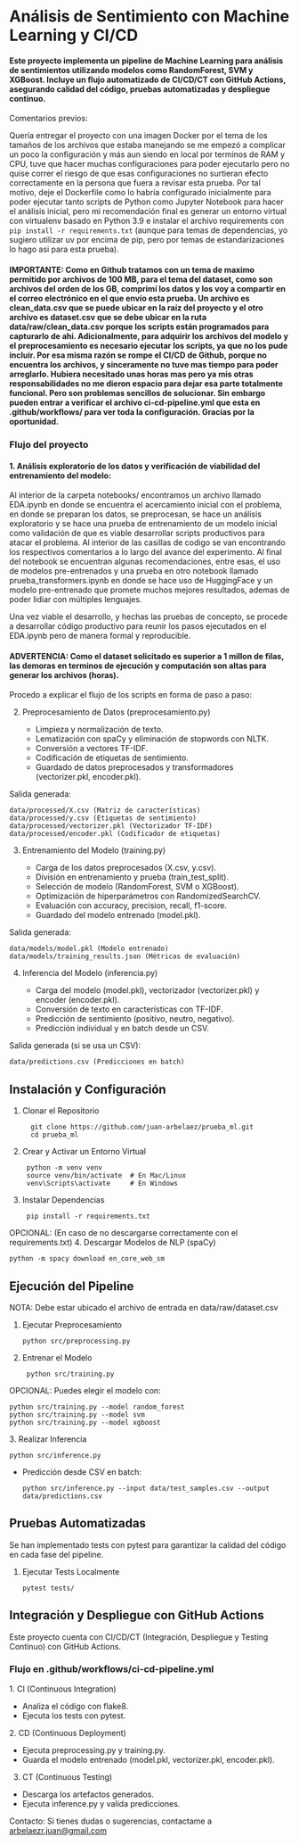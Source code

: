 # Análisis de Sentimiento con Machine Learning y CI/CD

#### Este proyecto implementa un pipeline de Machine Learning para análisis de sentimientos utilizando modelos como RandomForest, SVM y XGBoost. Incluye un flujo automatizado de CI/CD/CT con GitHub Actions, asegurando calidad del código, pruebas automatizadas y despliegue continuo.

Comentarios previos:

Quería entregar el proyecto con una imagen Docker por el tema de los tamaños de los archivos que estaba manejando se me empezó a complicar un poco la configuración y más aun siendo en local por terminos de RAM y CPU, tuve que hacer muchas configuraciones para poder ejecutarlo pero no quise correr el riesgo de que esas configuraciones no surtieran efecto correctamente en la persona que fuera a revisar esta prueba. Por tal motivo, deje el Dockerfile como lo habría configurado inicialmente para poder ejecutar tanto scripts de Python como Jupyter Notebook para hacer el análisis inicial, pero mi recomendación final es generar un entorno virtual con virtualenv basado en Python 3.9 e instalar el archivo requirements con ```pip install -r requirements.txt``` (aunque para temas de dependencias, yo sugiero utilizar uv por encima de pip, pero por temas de estandarizaciones lo hago asi para esta prueba).

#### IMPORTANTE: Como en Github tratamos con un tema de maximo permitido por archivos de 100 MB, para el tema del dataset, como son archivos del orden de los GB, comprimí los datos y los voy a compartir en el correo electrónico en el que envío esta prueba. Un archivo es clean_data.csv que se puede ubicar en la raíz del proyecto y el otro archivo es dataset.csv que se debe ubicar en la ruta data/raw/clean_data.csv porque los scripts están programados para capturarlo de ahi. Adicionalmente, para adquirir los archivos del modelo y el preprocesamiento es necesario ejecutar los scripts, ya que no los pude incluir. Por esa misma razón se rompe el CI/CD de Github, porque no encuentra los archivos, y sinceramente no tuve mas tiempo para poder arreglarlo. Hubiera necesitado unas horas mas pero ya mis otras responsabilidades no me dieron espacio para dejar esa parte totalmente funcional. Pero son problemas sencillos de solucionar. Sin embargo pueden entrar a verificar el archivo ci-cd-pipeline.yml que esta en .github/workflows/ para ver toda la configuración. Gracias por la oportunidad.

### Flujo del proyecto

#### 1. Análisis exploratorio de los datos y verificación de viabilidad del entrenamiento del modelo:

Al interior de la carpeta notebooks/ encontramos un archivo llamado EDA.ipynb en donde se encuentra el acercamiento inicial con el problema, en donde se preparan los datos, se preprocesan, se hace un       análisis exploratorio y se hace una prueba de entrenamiento de un modelo inicial como validación de que es viable desarrollar scripts productivos para atacar el problema. Al interior de las casillas de codigo   se van encontrando los respectivos comentarios a lo largo del avance del experimento. Al final del notebook se encuentran algunas recomendaciones, entre esas, el uso de modelos pre-entrenados y una prueba en otro notebook llamado prueba_transformers.ipynb en donde se hace uso de HuggingFace y un modelo pre-entrenado que promete muchos mejores resultados, ademas de poder lidiar con múltiples lenguajes.

Una vez viable el desarrollo, y hechas las pruebas de concepto, se procede a desarrollar código productivo para reunir los pasos ejecutados en el EDA.ipynb pero de manera formal y reproducible.

#### ADVERTENCIA: Como el dataset solicitado es superior a 1 millon de filas, las demoras en terminos de ejecución y computación son altas para generar los archivos (horas).

Procedo a explicar el flujo de los scripts en forma de paso a paso:

2. Preprocesamiento de Datos (preprocesamiento.py)
   
     - Limpieza y normalización de texto.
     - Lematización con spaCy y eliminación de stopwords con NLTK.
     - Conversión a vectores TF-IDF.
     - Codificación de etiquetas de sentimiento.
     - Guardado de datos preprocesados y transformadores (vectorizer.pkl, encoder.pkl).

  Salida generada:

    data/processed/X.csv (Matriz de características)
    data/processed/y.csv (Etiquetas de sentimiento)
    data/processed/vectorizer.pkl (Vectorizador TF-IDF)
    data/processed/encoder.pkl (Codificador de etiquetas)

3. Entrenamiento del Modelo (training.py)

    - Carga de los datos preprocesados (X.csv, y.csv).
    - División en entrenamiento y prueba (train_test_split).
    - Selección de modelo (RandomForest, SVM o XGBoost).
    - Optimización de hiperparámetros con RandomizedSearchCV.
    - Evaluación con accuracy, precision, recall, f1-score.
    - Guardado del modelo entrenado (model.pkl).
  
Salida generada:

    data/models/model.pkl (Modelo entrenado)
    data/models/training_results.json (Métricas de evaluación)

4. Inferencia del Modelo (inferencia.py)

    - Carga del modelo (model.pkl), vectorizador (vectorizer.pkl) y encoder (encoder.pkl).
    - Conversión de texto en características con TF-IDF.
    - Predicción de sentimiento (positivo, neutro, negativo).
    - Predicción individual y en batch desde un CSV.

Salida generada (si se usa un CSV):

    data/predictions.csv (Predicciones en batch)


## Instalación y Configuración
1. Clonar el Repositorio

         git clone https://github.com/juan-arbelaez/prueba_ml.git
         cd prueba_ml

2. Crear y Activar un Entorno Virtual
   
        python -m venv venv
        source venv/bin/activate  # En Mac/Linux
        venv\Scripts\activate     # En Windows

3. Instalar Dependencias

        pip install -r requirements.txt
   
OPCIONAL: (En caso de no descargarse correctamente con el requirements.txt)
4. Descargar Modelos de NLP (spaCy)

    python -m spacy download en_core_web_sm


## Ejecución del Pipeline
NOTA: Debe estar ubicado el archivo de entrada en data/raw/dataset.csv

1. Ejecutar Preprocesamiento

       python src/preprocessing.py

2. Entrenar el Modelo

        python src/training.py
   
OPCIONAL: Puedes elegir el modelo con:

    python src/training.py --model random_forest
    python src/training.py --model svm
    python src/training.py --model xgboost
    
3️. Realizar Inferencia

    python src/inference.py
    
- Predicción desde CSV en batch:

      python src/inference.py --input data/test_samples.csv --output data/predictions.csv
  
## Pruebas Automatizadas

Se han implementado tests con pytest para garantizar la calidad del código en cada fase del pipeline.

1. Ejecutar Tests Localmente

       pytest tests/

## Integración y Despliegue con GitHub Actions

Este proyecto cuenta con CI/CD/CT (Integración, Despliegue y Testing Continuo) con GitHub Actions.

### Flujo en .github/workflows/ci-cd-pipeline.yml

1️. CI (Continuous Integration)
   
  - Analiza el código con flake8.
  - Ejecuta los tests con pytest.

2️. CD (Continuous Deployment)

  - Ejecuta preprocessing.py y training.py.
  - Guarda el modelo entrenado (model.pkl, vectorizer.pkl, encoder.pkl).

3. CT (Continuous Testing)
  
  - Descarga los artefactos generados.
  - Ejecuta inference.py y valida predicciones.

Contacto: Si tienes dudas o sugerencias, contactame a arbelaezr.juan@gmail.com
